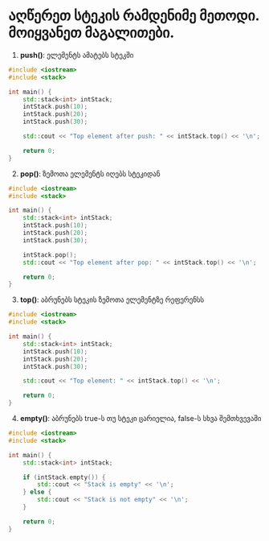 # აღწერეთ სტეკის რამდენიმე მეთოდი. მოიყვანეთ მაგალითები.

1. **push()**: ელემენტს ამატებს სტეკში

```cpp
#include <iostream>
#include <stack>

int main() {
    std::stack<int> intStack;
    intStack.push(10);
    intStack.push(20);
    intStack.push(30);

    std::cout << "Top element after push: " << intStack.top() << '\n';

    return 0;
}
```

2. **pop()**: ზემოთა ელემენტს იღებს სტეკიდან

```cpp
#include <iostream>
#include <stack>

int main() {
    std::stack<int> intStack;
    intStack.push(10);
    intStack.push(20);
    intStack.push(30);

    intStack.pop();
    std::cout << "Top element after pop: " << intStack.top() << '\n';

    return 0;
}
```

3. **top()**: აბრუნებს სტეკის ზემოთა ელემენტზე რეფერენსს

```cpp
#include <iostream>
#include <stack>

int main() {
    std::stack<int> intStack;
    intStack.push(10);
    intStack.push(20);
    intStack.push(30);

    std::cout << "Top element: " << intStack.top() << '\n';

    return 0;
}
```

4. **empty()**: აბრუნებს true-ს თუ სტეკი ცარიელია, false-ს სხვა შემთხვევაში

```cpp
#include <iostream>
#include <stack>

int main() {
    std::stack<int> intStack;

    if (intStack.empty()) {
        std::cout << "Stack is empty" << '\n';
    } else {
        std::cout << "Stack is not empty" << '\n';
    }

    return 0;
}
```
